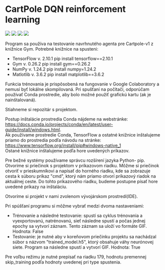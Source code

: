 # CartPole DQN reinforcement learning
![](https://img.shields.io/badge/TensorFlow-v.%202.10.1-red) ![](https://img.shields.io/badge/Gym-v.%200.26.2-blue) ![](https://img.shields.io/badge/NumPy-v.%201.24.2-orange) ![](https://img.shields.io/badge/Matplotlib-v.%203.6.2-lightgrey)

Program sa používa na testovanie navrhnutého agenta pre Cartpole-v1 z knižnice Gym. 
Potrebné knižnice na spusteni:<br />
- TensorFlow v. 2.10.1  pip install tensorflow==2.10.1 
- Gym v. 0.26.2         pip install gym==0.26.2
- NumPy v. 1.24.2       pip install numpy=1.24.2
- Matlotlib v. 3.6.2    pip install matplotlib==3.6.2 
 
Funkcia trénovania je prispôsobená na fungovanie v Google Colaboratory a nemusí byť lokálne skompilovaná.
Pri spušťaní na počítači, odporúčam používať Conda prostredie, aby bolo možné použiť grafickú kartu (ak je nainštalovaná).

Stiahneme si repozitár s projektom.<br />

Postup inštalácie prostredia Conda nájdeme na webstránke: https://docs.conda.io/projects/conda/en/latest/user-guide/install/windows.html. <br />
Ak používame prostredie Conda, TensorFlow a ostatné knižnice inštalujeme priamo do prostredia podľa návodu na stránke: https://www.tensorflow.org/install/pip#windows-native_1 <br />
Ostané knižnice inštalujeme podľa hore uvedených príkazov.

Pre bežné systémy používame správcu rozšírení jazyka Python- pip.<br />
Otvorime si priečinok s projektom v príkazovom riadku. Môžme si priečinok otvoriť v prieskumníkovi a napísať do horného riadku, kde sa zobrazuje cesta k súboru príkaz "cmd", ktorý nám priamo otvorí príkazový riadok na aktuálnej ceste. Do tohto príkazového riadku, budeme postupne písať hore uvedené príkazy na inštaláciu. 

Otvoríme si projekt v nami zvolenom vývojárskom prostredí(IDE).<br />

Pri spúšťaní programu si môžme vybrať medzi dvoma nastaveniami:
- Trénovanie a následné testovanie: spustí sa cyklus trénovania a vyexportovanú, natrénovanú, sieť následne spustí a počas jednej epochy sa vytvorí záznam. Tento záznam sa uloží vo formáte GIF. Hodnota: False
- Testovanie: je nutné aby v koreňovom priečinku projektu sa nachádzal súbor s názvom "trained_model.h5", ktorý obsahuje váhy neurónovej siete. Program sa následne spustí a vytvorí GIF. Hodnota: True

Pre voľbu režimu je nutné prepísať na riadku 179, hodnotu premennej skip_training podľa hodnoty uvedenej pri type spustenia.
